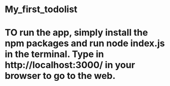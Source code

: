 # My_first_todolist

# TO run the app, simply install the npm packages and run node index.js in the terminal. Type in http://localhost:3000/ in your browser to go to the web.
